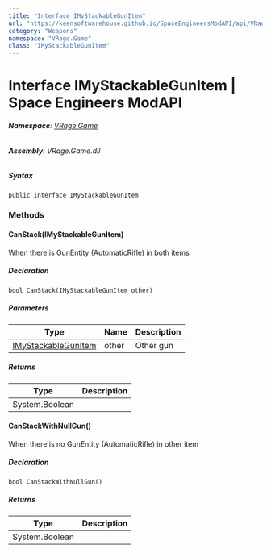 ```yaml
---
title: "Interface IMyStackableGunItem"
url: "https://keensoftwarehouse.github.io/SpaceEngineersModAPI/api/VRage.Game.IMyStackableGunItem.html"
category: "Weapons"
namespace: "VRage.Game"
class: "IMyStackableGunItem"
---
```


# Interface IMyStackableGunItem | Space Engineers ModAPI

###### **Namespace**: [VRage.Game](https://keensoftwarehouse.github.io/SpaceEngineersModAPI/api/VRage.Game.html)

###### **Assembly**: VRage.Game.dll

##### Syntax

```
public interface IMyStackableGunItem
```

### Methods

#### CanStack(IMyStackableGunItem)

When there is GunEntity (AutomaticRifle) in both items

##### Declaration

```
bool CanStack(IMyStackableGunItem other)
```

##### Parameters

| Type | Name | Description |
| --- | --- | --- |
| [IMyStackableGunItem](https://keensoftwarehouse.github.io/SpaceEngineersModAPI/api/VRage.Game.IMyStackableGunItem.html) | other | Other gun |

##### Returns

| Type | Description |
| --- | --- |
| System.Boolean |     |

#### CanStackWithNullGun()

When there is no GunEntity (AutomaticRifle) in other item

##### Declaration

```
bool CanStackWithNullGun()
```

##### Returns

| Type | Description |
| --- | --- |
| System.Boolean |     |